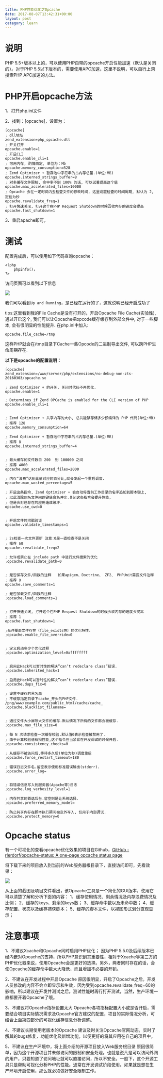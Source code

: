 ```yaml
---
title: PHP性能优化之Opcache
date: 2017-08-07T13:42:31+00:00
layout: post
category: learn
---
```

# 说明

PHP 5.5+版本以上的，可以使用PHP自带的opcache开启性能加速（默认是关闭的）。对于PHP 5.5以下版本的，需要使用APC加速，这里不说明，可以自行上网搜索PHP APC加速的方法。

# PHP开启opcache方法

1、打开php.ini文件

2、找到：[opcache]，设置为：

```
[opcache]
; dll地址
zend_extension=php_opcache.dll
; 开关打开
opcache.enable=1
; 开启CLI
opcache.enable_cli=1
; 可用内存, 酌情而定, 单位为：Mb
opcache.memory_consumption=528
; Zend Optimizer + 暂存池中字符串的占内存总量.(单位:MB)
opcache.interned_strings_buffer=8
; 对多缓存文件限制, 命中率不到 100% 的话, 可以试着提高这个值
opcache.max_accelerated_files=10000
; Opcache 会在一定时间内去检查文件的修改时间, 这里设置检查的时间周期, 默认为 2, 定位为秒
opcache.revalidate_freq=1
; 打开快速关闭, 打开这个在PHP Request Shutdown的时候回收内存的速度会提高
opcache.fast_shutdown=1

```

3、重启apache即可。

# 测试

配置完成后，可以使用如下代码查询opcache：

```
<?php
    phpinfo();
?>
```

访问页面可以看到以下信息

![](/pics/2017/08/fzy_screenshot20170807132328.png)

我们可以看到`Up and Running`，是已经在运行的了，这就说明已经开启成功了

tips:这里看到我的File Cache是没有打开的，开启Opcache File Cache(实验性), 通过开启这个, 我们可以让Opcache把opcode缓存缓存到外部文件中, 对于一些脚本, 会有很明显的性能提升.
在php.ini中加入:
```
opcache.file_cache=/tmp
```
这样PHP就会在/tmp目录下Cache一些Opcode的二进制导出文件, 可以跨PHP生命周期存在.


**以下是opcache的配置说明：**

```
[opcache]
zend_extension=/www/server/php/extensions/no-debug-non-zts-20160303/opcache.so

; Zend Optimizer + 的开关, 关闭时代码不再优化.
opcache.enable=1
 
; Determines if Zend OPCache is enabled for the CLI version of PHP
opcache.enable_cli=1
 
 
; Zend Optimizer + 共享内存的大小, 总共能够存储多少预编译的 PHP 代码(单位:MB)
; 推荐 128
opcache.memory_consumption=64
 
; Zend Optimizer + 暂存池中字符串的占内存总量.(单位:MB)
; 推荐 8
opcache.interned_strings_buffer=4
 
 
; 最大缓存的文件数目 200  到 100000 之间
; 推荐 4000
opcache.max_accelerated_files=2000
 
; 内存“浪费”达到此值对应的百分比,就会发起一个重启调度.
opcache.max_wasted_percentage=5
 
; 开启这条指令, Zend Optimizer + 会自动将当前工作目录的名字追加到脚本键上,
; 以此消除同名文件间的键值命名冲突.关闭这条指令会提升性能,
; 但是会对已存在的应用造成破坏.
opcache.use_cwd=0
 
 
; 开启文件时间戳验证 
opcache.validate_timestamps=1
 
 
; 2s检查一次文件更新 注意:0是一直检查不是关闭
; 推荐 60
opcache.revalidate_freq=2
 
; 允许或禁止在 include_path 中进行文件搜索的优化
;opcache.revalidate_path=0
 
 
; 是否保存文件/函数的注释   如果apigen、Doctrine、 ZF2、 PHPUnit需要文件注释
; 推荐 0
opcache.save_comments=1
 
; 是否加载文件/函数的注释
;opcache.load_comments=1
 
 
; 打开快速关闭, 打开这个在PHP Request Shutdown的时候会收内存的速度会提高
; 推荐 1
opcache.fast_shutdown=1
 
;允许覆盖文件存在（file_exists等）的优化特性。
;opcache.enable_file_override=0
 
 
; 定义启动多少个优化过程
;opcache.optimization_level=0xffffffff
 
 
; 启用此Hack可以暂时性的解决”can’t redeclare class”错误.
;opcache.inherited_hack=1
 
; 启用此Hack可以暂时性的解决”can’t redeclare class”错误.
;opcache.dups_fix=0
 
; 设置不缓存的黑名单
; 不缓存指定目录下cache_开头的PHP文件. /png/www/example.com/public_html/cache/cache_ 
;opcache.blacklist_filename=
 
 
; 通过文件大小屏除大文件的缓存.默认情况下所有的文件都会被缓存.
;opcache.max_file_size=0
 
; 每 N 次请求检查一次缓存校验.默认值0表示检查被禁用了.
; 由于计算校验值有损性能,这个指令应当紧紧在开发调试的时候开启.
;opcache.consistency_checks=0
 
; 从缓存不被访问后,等待多久后(单位为秒)调度重启
;opcache.force_restart_timeout=180
 
; 错误日志文件名.留空表示使用标准错误输出(stderr).
;opcache.error_log=
 
 
; 将错误信息写入到服务器(Apache等)日志
;opcache.log_verbosity_level=1
 
; 内存共享的首选后台.留空则是让系统选择.
;opcache.preferred_memory_model=
 
; 防止共享内存在脚本执行期间被意外写入, 仅用于内部调试.
;opcache.protect_memory=0
```

# Opcache status

有一个可视化的查看opcache优化效果的项目在Github，[GitHub - rlerdorf/opcache-status: A one-page opcache status page](https://github.com/rlerdorf/opcache-status)

将下载下来的项目放入到当前的Web服务器根目录下，直接访问即可，先看效果：

![](/pics/2017/08/fzy_screenshot20170807133858.png)

从上面的截图及项目文件看出，该Opcache工具是一个简化的GUI版本，使用它可以清楚了解和分析下面的内容：
1、缓存使用情况、剩余情况及内存浪费情况及比例；
2、缓存的keys、剩余的keys数；
3、缓存命中数以及未命中数；
4、缓存配置、状态以及缓存捕获脚本；
5、缓存的脚本文件，以视图形式划分直观显示；
 
 
# 注意事项
1、不建议Xcache和Opcache同时启用PHP优化；
因为PHP 5.5.0及后续版本已经内嵌对Opcache的支持，所以PHP意识到其重要性，相对于Xcache等第三方的PHP优化器来说，使用Opcache会是更好的选择。另外，两者同时存在的话，会使Opcache的缓存命中数大大降低，而且增加不必要的开销。
 
2、不建议在开发过程中开启Opcache
原因很明显，开启了Opcache之后，开发人员修改的内容不会立即显示和生效，因为受到opcache.revalidate_freq=60的影响，所以建议在开发并测试之后，测试性能时再行打开测试，当然，生产环境一直都要开着Opcache了哦。
 
3、不建议将Opcache指标设置太大
Opcache各项指标配置大小或是否开启，需要结合项目实际情况需求及Opcache官方建议的配置，项目的实际情况分析，可结合上面第四部分的可视化缓存信息分析调整。
 
4、不建议长期使用老版本的Opcache
建议及时关注Opcache官网动态，实时了解其的bugs修复，功能优化及新增功能，以便更好的将其应用在自己的项目中。
 
5、不建议在生产环境中，将上面介绍的开源项目放入Web服务根目录
原因很简单，因为这个开源项目并未做访问的限制和安全处理，也就是说凡是可以访问外网的用户，只要知道了访问地址就可以直接访问，所以不安全。一般下，这个开源工具只是帮助可视化分析PHP的性能，通常在开发调试阶段使用。如果就是想在生产环境开启使用，那么就必须做好安全限制工作。
